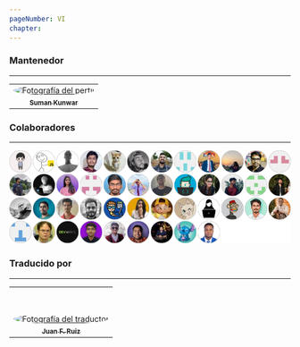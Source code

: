 ```yaml
---
pageNumber: VI
chapter: 
---
```


### Mantenedor

---
<!-- markdownlint-disable MD033 -->
<table>
  <tr>
    <td align="center">
      <a href="https://github.com/sumn2u">
        <img src="https://avatars.githubusercontent.com/u/6531541?v=4&s=100" alt="Fotografía del perfil" style="border-radius: 50%; width: 100px; height: 100px;" />
        <br/>
        <sub><b>Suman Kunwar</b></sub>
      </a>
    </td>
  </tr>
</table>

### Colaboradores

---
![Colaboradores](../.gitbook/assets/contributors.png)


### Traducido por
---
<table>
  <tr>
    <td align="center" style=" border: none; padding-top:3rem;">
      <a href="https://github.com/hamfree">
        <img src="https://avatars.githubusercontent.com/u/14092953?v=4&s=100" alt="Fotografía del traductor" style="border-radius: 50%; width: 100px; height: 100px;" />
        <br/>
        <sub><b>Juan F. Ruiz</b></sub>
      </a>
    </td>
  </tr>
</table>